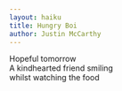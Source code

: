 ```yaml
---
layout: haiku
title: Hungry Boi
author: Justin McCarthy
---
```


Hopeful tomorrow<br>
A kindhearted friend smiling<br>
whilst watching the food<br>